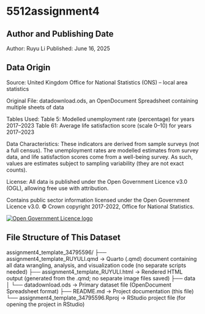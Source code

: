 # 5512assignment4
## Author and Publishing Date

Author: Ruyu Li
Published: June 16, 2025

## Data Origin

Source: United Kingdom Office for National Statistics (ONS) – local area statistics

Original File: datadownload.ods, an OpenDocument Spreadsheet containing multiple sheets of data

Tables Used:
Table 5: Modelled unemployment rate (percentage) for years 2017–2023
Table 61: Average life satisfaction score (scale 0–10) for years 2017–2023

Data Characteristics: These indicators are derived from sample surveys (not a full census). The unemployment rates are modelled estimates from survey data, and life satisfaction scores come from a well-being survey. As such, values are estimates subject to sampling variability (they are not exact counts).

License: All data is published under the Open Government Licence v3.0 (OGL), allowing free use with attribution.

Contains public sector information licensed under the Open Government Licence v3.0. © Crown copyright 2017-2022, Office for National Statistics.

<a href="https://www.nationalarchives.gov.uk/doc/open-government-licence/"><img src="/ogl-symbol-41px-retina-black.png" alt="Open Government Licence logo"/></a>

## File Structure of This Dataset

assignment4_template_34795596/
├── assignment4_template_RUYULI.qmd        -> Quarto (.qmd) document containing all data wrangling, analysis, and visualization code (no separate scripts needed)
├── assignment4_template_RUYULI.html       -> Rendered HTML output (generated from the .qmd; no separate image files saved)
├── data
│   └── datadownload.ods    -> Primary dataset file (OpenDocument Spreadsheet format)
├── README.md                              -> Project documentation (this file)
└── assignment4_template_34795596.Rproj    -> RStudio project file (for opening the project in RStudio)

